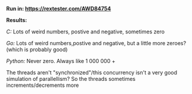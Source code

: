 **Run in: https://rextester.com/AWD84754**

**Results:**

*C:* 
Lots of weird numbers, postive and negative, sometimes zero

*Go:*
Lots of weird numbers,postive and negative, but a little more zeroes? (which is probably good)

*Python:*
Never zero. Always like 1 000 000 +


The threads aren't "synchronized"/this concurrency isn't a very good simulation of parallellism? So the threads sometimes increments/decrements more
